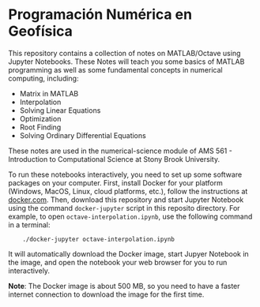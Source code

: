 # Programación Numérica en Geofísica

This repository contains a collection of notes on MATLAB/Octave using Jupyter Notebooks. These Notes will teach you some basics of MATLAB programming as well as some fundamental concepts in numerical computing, including:
 - Matrix in MATLAB
 - Interpolation
 - Solving Linear Equations
 - Optimization
 - Root Finding
 - Solving Ordinary Differential Equations

These notes are used in the numerical-science module of AMS 561 - Introduction to Computational Science at Stony Brook University.

To run these notebooks interactively, you need to set up some software packages on your computer. First, install Docker for your platform (Windows, MacOS, Linux, cloud platforms, etc.), follow the instructions at [docker.com](https://docs.docker.com/engine/getstarted/step_one/). Then, download this repository and start Jupyter Notebook using the command `docker-jupyter` script in this reposito directory. For example, to open `octave-interpolation.ipynb`, use the following command in a terminal:
```
    ./docker-jupyter octave-interpolation.ipynb
```
It will automatically download the Docker image, start Jupyer Notebook in the image, and open the notebook your web browser for you to run interactively. 

**Note**: The Docker image is about 500 MB, so you need to have a faster internet connection to download the image for the first time.
